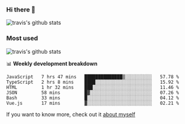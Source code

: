 ### Hi there 👋

<!--
**HondryTravis/HondryTravis** is a ✨ _special_ ✨ repository because its `README.md` (this file) appears on your GitHub profile.

Here are some ideas to get you started:

- 🔭 I’m currently working on ...
- 🌱 I’m currently learning ...
- 👯 I’m looking to collaborate on ...
- 🤔 I’m looking for help with ...
- 💬 Ask me about ...
- 📫 How to reach me: ...
- 😄 Pronouns: ...
- ⚡ Fun fact: ...
-->

![travis's github stats](https://github-readme-stats.vercel.app/api?username=HondryTravis&hide=stars)
### Most used
![travis's github stats](https://github-readme-stats.anuraghazra1.vercel.app/api/top-langs/?username=HondryTravis&layout=compact&hide_title=true)

📊 **Weekly development breakdown**

<!--START_SECTION:waka-->

```text
JavaScript   7 hrs 47 mins   ██████████████▒░░░░░░░░░░   57.78 %
TypeScript   2 hrs 8 mins    ████░░░░░░░░░░░░░░░░░░░░░   15.92 %
HTML         1 hr 32 mins    ███░░░░░░░░░░░░░░░░░░░░░░   11.46 %
JSON         58 mins         █▓░░░░░░░░░░░░░░░░░░░░░░░   07.26 %
Bash         33 mins         █░░░░░░░░░░░░░░░░░░░░░░░░   04.12 %
Vue.js       17 mins         ▓░░░░░░░░░░░░░░░░░░░░░░░░   02.21 %
```

<!--END_SECTION:waka-->

If you want to know more, check out it [about myself](https://hondrytravis.github.io/)
